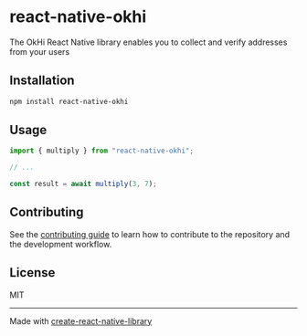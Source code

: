 # react-native-okhi
The OkHi React Native library enables you to collect and verify addresses from your users
## Installation

```sh
npm install react-native-okhi
```

## Usage

```js
import { multiply } from "react-native-okhi";

// ...

const result = await multiply(3, 7);
```

## Contributing

See the [contributing guide](CONTRIBUTING.md) to learn how to contribute to the repository and the development workflow.

## License

MIT

---

Made with [create-react-native-library](https://github.com/callstack/react-native-builder-bob)

